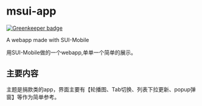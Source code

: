 # msui-app

[![Greenkeeper badge](https://badges.greenkeeper.io/MJPiero/msui-app.svg)](https://greenkeeper.io/)

A webapp made with SUI-Mobile

用SUI-Mobile做的一个webapp,单单一个简单的展示。

## 主要内容
主题是捐款类的app，界面主要有【轮播图、Tab切换、列表下拉更新、popup弹窗】等作为简单参考。
